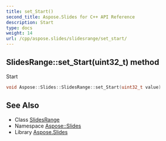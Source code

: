 ```yaml
---
title: set_Start()
second_title: Aspose.Slides for C++ API Reference
description: Start
type: docs
weight: 14
url: /cpp/aspose.slides/slidesrange/set_start/
---
```

## SlidesRange::set_Start(uint32_t) method


Start

```cpp
void Aspose::Slides::SlidesRange::set_Start(uint32_t value)
```

## See Also

* Class [SlidesRange](./)
* Namespace [Aspose::Slides](../)
* Library [Aspose.Slides](../../)